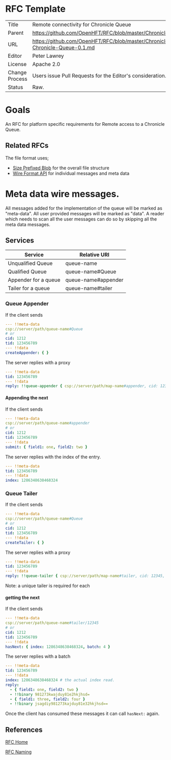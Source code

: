# RFC Template

|         |                                                             |
|:------- | ----------------------------------------------------------- |
| Title   | Remote connectivity for Chronicle Queue                     |
| Parent  | https://github.com/OpenHFT/RFC/blob/master/Chronicle/Queue  |
| URL     | https://github.com/OpenHFT/RFC/blob/master/Chronicle/Queue/Remote/Remote-Chronicle-Queue-0.1.md |
| Editor  | Peter Lawrey                                                |
| License | Apache 2.0                                                  |
| Change Process | Users issue Pull Requests for the Editor's consideration. |
| Status  | Raw.                                                        |

# Goals
An RFC for platform specific requirements for Remote access to a Chronicle Queue.

## Related RFCs
The file format uses;

 - [Size Prefixed Blob](https://github.com/OpenHFT/RFC/blob/master/Size-Prefixed-Blob/) for the overall file structure
 - [Wire Format API](https://github.com/OpenHFT/RFC/blob/master/Wire-Format-API/) for individual messages and meta data

# Meta data wire messages.
All messages added for the implementation of the queue will be marked as "meta-data". All user provided messages will be marked as "data".
A reader which needs to scan all the user messages can do so by skipping all the meta data messages.

## Services
| Service              | Relative URI                  |
| -------------------- | ----------------------------- |
| Unqualified Queue    | queue-name                    |
| Qualified Queue      | queue-name#Queue              |
| Appender for a queue | queue-name#appender           |
| Tailer for a queue   | queue-name#tailer             |

### Queue Appender
If the client sends
```yaml
--- !!meta-data
csp://server/path/queue-name#Queue
# or
cid: 1212
tid: 123456789
--- !!data
createAppender: { }
```

The server replies with a proxy
```yaml
--- !!meta-data
tid: 123456789
--- !!data
reply: !!queue-appender { csp://server/path/map-name#appender, cid: 1234 }
```

#### Appending the next
If the client sends
```yaml
--- !!meta-data
csp://server/path/queue-name#appender
# or
cid: 1212
tid: 123456789
--- !!data
submit: { field1: one, field2: two }
```

The server replies with the index of the entry.
```yaml
--- !!meta-data
tid: 123456789
--- !!data
index: 1286348638468324
```
### Queue Tailer
If the client sends
```yaml
--- !!meta-data
csp://server/path/queue-name#Queue
# or
cid: 1212
tid: 123456789
--- !!data
createTailer: { }
```

The server replies with a proxy
```yaml
--- !!meta-data
tid: 123456789
--- !!data
reply: !!queue-tailer { csp://server/path/map-name#tailer, cid: 12345, start: 1286348000000000, end: 1286348638469999 }
```
Note: a unique tailer is required for each 

#### getting the next
If the client sends
```yaml
--- !!meta-data
csp://server/path/queue-name#tailer/12345
# or
cid: 1212
tid: 123456789
--- !!data
hasNext: { index: 1286348638468324, batch: 4 }
```

The server replies with a batch
```yaml
--- !!meta-data
tid: 123456789
--- !!data
index: 1286348638468324 # the actual index read.
reply: 
  - { field1: one, field2: two }
  - !!binary 981273kwajduy81e2hkjhsd=
  - { field1: three, field2: four }
  - !!binary jsagdiy981273kajduy81e32hkjhsd==
```

Once the client has consumed these messages it can call `hasNext:` again.

## References
[RFC Home](https://github.com/OpenHFT/RFC/blob/master/)

[RFC Naming](https://github.com/OpenHFT/RFC/blob/master/RFC-Naming/)
